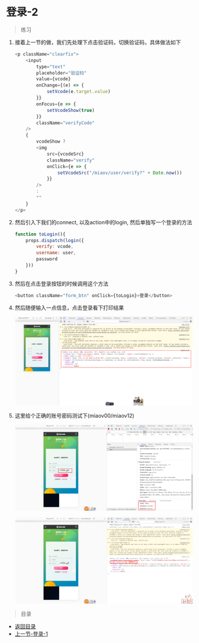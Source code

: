 # 登录-2

> 练习
1. 接着上一节的做，我们先处理下点击验证码，切换验证码，具体做法如下
    ```js
    <p className="clearfix">
        <input 
            type="text"  
            placeholder="验证码" 
            value={vcode}
            onChange={(e) => {
                setVcode(e.target.value)
            }} 
            onFocus={e => {
                setVcodeShow(true) 
            }} 
            className="verifyCode"                      
        />
        {
            vcodeShow ? 
            <img 
                src={vcodeSrc}
                className="verify"
                onClick={e => {
                    setVcodeSrc("/miaov/user/verify?" + Date.now())
                }}
            />
            :
            ""
        }
    </p>    
    ```
2. 然后引入下我们的connect, 以及action中的login, 然后单独写一个登录的方法
    ```js
    function toLogin(){
        props.dispatch(login({
            verify: vcode, 
            username: user,
            password
        }))
    }  
    ``` 
3. 然后在点击登录按钮的时候调用这个方法 
    ```js
    <button className="form_btn" onClick={toLogin}>登录</button>    
    ```   
4. 然后随便输入一点信息，点击登录看下打印结果

    ![](./images/随便输入信息点击登录.jpg)

5. 这里给个正确的账号密码测试下(miaov00/miaov12)   

    ![](./images/正确的账号密码.jpg)

    ![](./images/登陆成功的信息.jpg)

 
           

> 目录

* [返回目录](../../README.md)
* [上一节-登录-1](../day-23/登录-1.md)